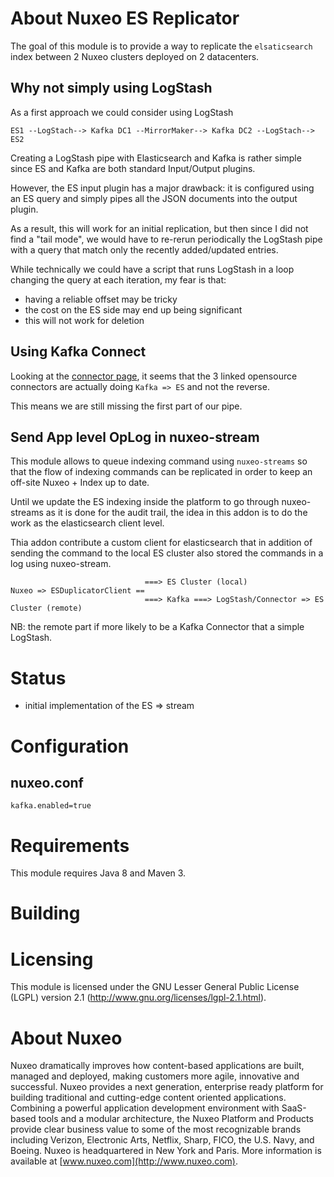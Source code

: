 # About Nuxeo ES Replicator

The goal of this module is to provide a way to replicate the `elsaticsearch` index between 2 Nuxeo clusters deployed on 2 datacenters.

## Why not simply using LogStash

As a first approach we could consider using LogStash

    ES1 --LogStach--> Kafka DC1 --MirrorMaker--> Kafka DC2 --LogStach--> ES2

Creating a LogStash pipe with Elasticsearch and Kafka is rather simple since ES and Kafka are both standard Input/Output plugins.

However, the ES input plugin has a major drawback: it is configured using an ES query and simply pipes all the JSON documents into the output plugin.

As a result, this will work for an initial replication, but then since I did not find a "tail mode", we would have to re-rerun periodically the LogStash pipe with a query that match only the recently added/updated entries.

While technically we could have a script that runs LogStash in a loop changing the query at each iteration, my fear is that:

 - having a reliable offset may be tricky
 - the cost on the ES side may end up being significant
 - this will not work for deletion

## Using Kafka Connect

Looking at the [connector page](https://www.confluent.io/product/connectors/), it seems that the 3 linked opensource connectors are actually doing `Kafka => ES` and not the reverse.

This means we are still missing the first part of our pipe.

## Send App level OpLog in nuxeo-stream

This module allows to queue indexing command using `nuxeo-streams` so that the flow of indexing commands can be replicated in order to keep an off-site Nuxeo + Index up to date.

Until we update the ES indexing inside the platform to go through nuxeo-streams as it is done for the audit trail, the idea in this addon is to do the work as the elasticsearch client level.

Thia addon contribute a custom client for elasticsearch that in addition of sending the command to the local ES cluster also stored the commands in a log using nuxeo-stream.

                                  ===> ES Cluster (local)
    Nuxeo => ESDuplicatorClient ==
                                  ===> Kafka ===> LogStash/Connector => ES Cluster (remote)

NB: the remote part if more likely to be a Kafka Connector that a simple LogStash.

# Status

 - initial implementation of the ES => stream 
 

# Configuration

## nuxeo.conf

    kafka.enabled=true

# Requirements

This module requires Java 8 and Maven 3.

# Building
 

# Licensing
 
This module is licensed under the GNU Lesser General Public License (LGPL) version 2.1 (http://www.gnu.org/licenses/lgpl-2.1.html).
 
# About Nuxeo
 
Nuxeo dramatically improves how content-based applications are built, managed and deployed, making customers more agile, innovative and successful. Nuxeo provides a next generation, enterprise ready platform for building traditional and cutting-edge content oriented applications. Combining a powerful application development environment with
SaaS-based tools and a modular architecture, the Nuxeo Platform and Products provide clear business value to some of the most recognizable brands including Verizon, Electronic Arts, Netflix, Sharp, FICO, the U.S. Navy, and Boeing. Nuxeo is headquartered in New York and Paris.
More information is available at [www.nuxeo.com](http://www.nuxeo.com).